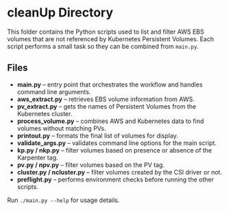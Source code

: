 # cleanUp Directory

This folder contains the Python scripts used to list and filter AWS EBS volumes that are not referenced by Kubernetes Persistent Volumes.  Each script performs a small task so they can be combined from `main.py`.

## Files

- **main.py** – entry point that orchestrates the workflow and handles command line arguments.
- **aws_extract.py** – retrieves EBS volume information from AWS.
- **pv_extract.py** – gets the names of Persistent Volumes from the Kubernetes cluster.
- **process_volume.py** – combines AWS and Kubernetes data to find volumes without matching PVs.
- **printout.py** – formats the final list of volumes for display.
- **validate_args.py** – validates command line options for the main script.
- **kp.py / nkp.py** – filter volumes based on presence or absence of the Karpenter tag.
- **pv.py / npv.py** – filter volumes based on the PV tag.
- **cluster.py / ncluster.py** – filter volumes created by the CSI driver or not.
- **preflight.py** – performs environment checks before running the other scripts.

Run `./main.py --help` for usage details.
